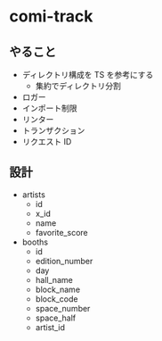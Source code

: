 # comi-track

## やること

- ディレクトリ構成を TS を参考にする
  - 集約でディレクトリ分割
- ロガー
- インポート制限
- リンター
- トランザクション
- リクエスト ID


## 設計

- artists
  - id
  - x_id
  - name
  - favorite_score
- booths
  - id
  - edition_number
  - day
  - hall_name
  - block_name
  - block_code
  - space_number
  - space_half
  - artist_id